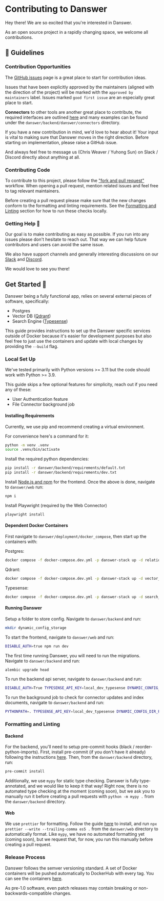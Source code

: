 # Contributing to Danswer
Hey there! We are so excited that you're interested in Danswer.

As an open source project in a rapidly changing space, we welcome all contributions.


## 💃 Guidelines
### Contribution Opportunities
The [GitHub issues](https://github.com/danswer-ai/danswer/issues) page is a great place to start for contribution ideas.

Issues that have been explicitly approved by the maintainers (aligned with the direction of the project)
will be marked with the `approved by maintainers` label.
Issues marked `good first issue` are an especially great place to start.

**Connectors** to other tools are another great place to contribute, the required interfaces are outlined
[here](https://github.com/danswer-ai/danswer/blob/main/backend/danswer/connectors/interfaces.py)
and many examples can be found under the `danswer/backend/danswer/connectors` directory.

If you have a new contribution in mind, we'd love to hear about it!
Your input is vital to making sure that Danswer moves in the right direction.
Before starting on implementation, please raise a GitHub issue.

And always feel free to message us (Chris Weaver / Yuhong Sun) on Slack / Discord directly about anything at all. 


### Contributing Code
To contribute to this project, please follow the
["fork and pull request"](https://docs.github.com/en/get-started/quickstart/contributing-to-projects) workflow.
When opening a pull request, mention related issues and feel free to tag relevant maintainers.

Before creating a pull request please make sure that the new changes conform to the formatting and linting requirements.
See the [Formatting and Linting](#-formatting-and-linting) section for how to run these checks locally.


### Getting Help 🙋
Our goal is to make contributing as easy as possible. If you run into any issues please don't hesitate to reach out.
That way we can help future contributors and users can avoid the same issue.

We also have support channels and generally interesting discussions on our
[Slack](https://join.slack.com/t/danswer/shared_invite/zt-1u3h3ke3b-VGh1idW19R8oiNRiKBYv2w)
and 
[Discord](https://discord.gg/TDJ59cGV2X).

We would love to see you there!


## Get Started 🚀
Danswer being a fully functional app, relies on several external pieces of software, specifically:
- Postgres
- Vector DB ([Qdrant](https://github.com/qdrant/qdrant))
- Search Engine ([Typesense](https://github.com/typesense/typesense))

This guide provides instructions to set up the Danswer specific services outside of Docker because it's easier for
development purposes but also feel free to just use the containers and update with local changes by providing the
`--build` flag.


### Local Set Up
We've tested primarily with Python versions >= 3.11 but the code should work with Python >= 3.9.

This guide skips a few optional features for simplicity, reach out if you need any of these:
- User Authentication feature
- File Connector background job


#### Installing Requirements
Currently, we use pip and recommend creating a virtual environment.

For convenience here's a command for it:
```bash
python -m venv .venv
source .venv/bin/activate
```

Install the required python dependencies:
```bash
pip install -r danswer/backend/requirements/default.txt
pip install -r danswer/backend/requirements/dev.txt
```

Install [Node.js and npm](https://docs.npmjs.com/downloading-and-installing-node-js-and-npm) for the frontend.
Once the above is done, navigate to `danswer/web` run:
```bash
npm i
```

Install Playwright (required by the Web Connector)
```bash
playwright install
```


#### Dependent Docker Containers
First navigate to `danswer/deployment/docker_compose`, then start up the containers with:

Postgres:
```bash
docker compose -f docker-compose.dev.yml -p danswer-stack up -d relational_db
```

Qdrant:
```bash
docker compose -f docker-compose.dev.yml -p danswer-stack up -d vector_db
```

Typesense:
```bash
docker compose -f docker-compose.dev.yml -p danswer-stack up -d search_engine
```


#### Running Danswer

Setup a folder to store config. Navigate to `danswer/backend` and run:
```bash
mkdir dynamic_config_storage
```

To start the frontend, navigate to `danswer/web` and run:
```bash
DISABLE_AUTH=true npm run dev
```

The first time running Danswer, you will need to run the migrations. Navigate to `danswer/backend` and run:
```bash
alembic upgrade head
```

To run the backend api server, navigate to `danswer/backend` and run:
```bash
DISABLE_AUTH=True TYPESENSE_API_KEY=local_dev_typesense DYNAMIC_CONFIG_DIR_PATH=./dynamic_config_storage uvicorn danswer.main:app --reload --port 8080
```

To run the background job to check for connector updates and index documents, navigate to `danswer/backend` and run:
```bash
PYTHONPATH=. TYPESENSE_API_KEY=local_dev_typesense DYNAMIC_CONFIG_DIR_PATH=./dynamic_config_storage python danswer/background/update.py
```


### Formatting and Linting
#### Backend
For the backend, you'll need to setup pre-commit hooks (black / reorder-python-imports).
First, install pre-commit (if you don't have it already) following the instructions
[here](https://pre-commit.com/#installation).
Then, from the `danswer/backend` directory, run:
```bash
pre-commit install
```

Additionally, we use `mypy` for static type checking.
Danswer is fully type-annotated, and we would like to keep it that way! 
Right now, there is no automated type checking at the moment (coming soon), but we ask you to manually run it before
creating a pull requests with `python -m mypy .` from the `danswer/backend` directory.


#### Web
We use `prettier` for formatting. Follow the guide [here](https://prettier.io/docs/en/install.html) to install, and run 
`npx prettier --write --trailing-comma es5 .` from the `danswer/web` directory to automatically format.
Like `mypy`, we have no automated formatting yet (coming soon), but we request that, for now,
you run this manually before creating a pull request.


### Release Process
Danswer follows the semver versioning standard.
A set of Docker containers will be pushed automatically to DockerHub with every tag.
You can see the containers [here](https://hub.docker.com/search?q=danswer%2F).

As pre-1.0 software, even patch releases may contain breaking or non-backwards-compatible changes.
